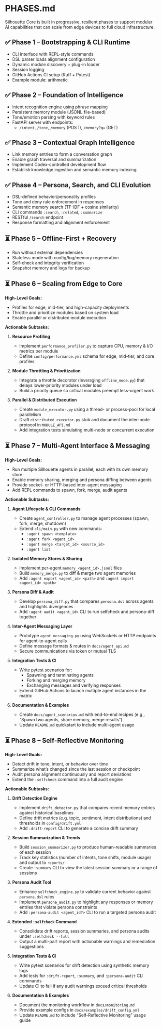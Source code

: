 # PHASES.md

Silhouette Core is built in progressive, resilient phases to support modular AI capabilities that can scale from edge devices to full cloud infrastructure.

## ✅ Phase 1 – Bootstrapping & CLI Runtime
- CLI interface with REPL-style commands
- DSL parser loads alignment configuration
- Dynamic module discovery + plug-in loader
- Session logging
- GitHub Actions CI setup (Ruff + Pytest)
- Example module: arithmetic

## ✅ Phase 2 – Foundation of Intelligence
- Intent recognition engine using phrase mapping
- Persistent memory module (JSONL file-based)
- Tone/emotion parsing with keyword rules
- FastAPI server with endpoints:
  - `/intent`, `/tone`, `/memory` (POST), `/memory?q=` (GET)

## ✅ Phase 3 – Contextual Graph Intelligence
- Link memory entries to form a conversation graph
- Enable graph traversal and summarization
- Implement Codex-controlled development flow
- Establish knowledge ingestion and semantic memory indexing

## ✅ Phase 4 – Persona, Search, and CLI Evolution
- DSL-defined behavior/personality profiles
- Tone and deny rule enforcement in responses
- Semantic memory search (TF-IDF + cosine similarity)
- CLI commands `:search`, `:related`, `:summarize`
- RESTful `/search` endpoint
- Response formatting and alignment enforcement

## ⏳ Phase 5 – Offline-First + Recovery
- Run without external dependencies
- Stateless mode with config/log/memory regeneration
- Self-check and integrity verification
- Snapshot memory and logs for backup

## ⏳ Phase 6 – Scaling from Edge to Core

**High-Level Goals:**
- Profiles for edge, mid-tier, and high-capacity deployments  
- Throttle and prioritize modules based on system load  
- Enable parallel or distributed module execution  

**Actionable Subtasks:**
1. **Resource Profiling**  
   - Implement `performance_profiler.py` to capture CPU, memory & I/O metrics per module  
   - Define `config/performance.yml` schema for edge, mid-tier, and core profiles  

2. **Module Throttling & Prioritization**  
   - Integrate a throttle decorator (leveraging `offline_mode.py`) that delays lower-priority modules under load  
   - Build a priority queue so critical modules preempt less-urgent work  

3. **Parallel & Distributed Execution**  
   - Create `module_executor.py` using a thread- or process-pool for local parallelism  
   - Draft `distributed_executor.py` stub and document the inter-node protocol in `MODULE_API.md`  
   - Add integration tests simulating multi-node or concurrent execution  

## ⏳ Phase 7 – Multi-Agent Interface & Messaging

**High-Level Goals:**
- Run multiple Silhouette agents in parallel, each with its own memory store  
- Enable memory sharing, merging and persona diffing between agents  
- Provide socket- or HTTP-based inter-agent messaging  
- Add REPL commands to spawn, fork, merge, audit agents  

**Actionable Subtasks:**

1. **Agent Lifecycle & CLI Commands**  
   - Create `agent_controller.py` to manage agent processes (spawn, fork, merge, shutdown)  
   - Extend `cli/main.py` with new commands:  
     - `:agent spawn <template>`  
     - `:agent fork <agent_id>`  
     - `:agent merge <target_id> <source_id>`  
     - `:agent list`  

2. **Isolated Memory Stores & Sharing**  
   - Implement per-agent `memory_<agent_id>.jsonl` files  
   - Build `memory_merge.py` to diff & merge two agent memories  
   - Add `:agent export <agent_id> <path>` and `:agent import <agent_id> <path>`  

3. **Persona Diff & Audit**  
   - Develop `persona_diff.py` that compares `persona.dsl` across agents and highlights divergences  
   - Add `:agent audit <agent_id>` CLI to run selfcheck and persona-diff together  

4. **Inter-Agent Messaging Layer**  
   - Prototype `agent_messaging.py` using WebSockets or HTTP endpoints for agent-to-agent calls  
   - Define message formats & routes in `docs/agent_api.md`  
   - Secure communications via token or mutual TLS  

5. **Integration Tests & CI**  
   - Write pytest scenarios for:  
     - Spawning and terminating agents  
     - Forking and merging memory  
     - Exchanging messages and verifying responses  
   - Extend GitHub Actions to launch multiple agent instances in the matrix  

6. **Documentation & Examples**  
   - Create `docs/agent_scenarios.md` with end-to-end recipes (e.g., “Spawn two agents, share memory, merge results”)  
   - Update `README.md` quickstart to include multi-agent usage  

## ⏳ Phase 8 – Self-Reflective Monitoring

**High-Level Goals:**
- Detect drift in tone, intent, or behavior over time  
- Summarize what’s changed since the last session or checkpoint  
- Audit persona alignment continuously and report deviations  
- Extend the `:selfcheck` command into a full audit engine  

**Actionable Subtasks:**

1. **Drift Detection Engine**  
   - Implement `drift_detector.py` that compares recent memory entries against historical baselines  
   - Define drift metrics (e.g. topic, sentiment, intent distributions) and thresholds in `config/drift.yml`  
   - Add `:drift-report` CLI to generate a concise drift summary  

2. **Session Summarization & Trends**  
   - Build `session_summarizer.py` to produce human-readable summaries of each session  
   - Track key statistics (number of intents, tone shifts, module usage) and output to `reports/`  
   - Create `:summary` CLI to view the latest session summary or a range of sessions  

3. **Persona Audit Tool**  
   - Enhance `selfcheck_engine.py` to validate current behavior against `persona.dsl` rules  
   - Implement `persona_audit.py` to highlight any responses or memory entries that violate persona constraints  
   - Add `:persona-audit <agent_id?>` CLI to run a targeted persona audit  

4. **Extended `:selfcheck` Command**  
   - Consolidate drift reports, session summaries, and persona audits under `:selfcheck --full`  
   - Output a multi-part report with actionable warnings and remediation suggestions  

5. **Integration Tests & CI**  
   - Write pytest scenarios for drift detection using synthetic memory logs  
   - Add tests for `:drift-report`, `:summary`, and `:persona-audit` CLI commands  
   - Update CI to fail if any audit warnings exceed critical thresholds  

6. **Documentation & Examples**  
   - Document the monitoring workflow in `docs/monitoring.md`  
   - Provide example configs in `docs/examples/drift_config.yml`  
   - Update `README.md` to include “Self-Reflective Monitoring” usage guide  
